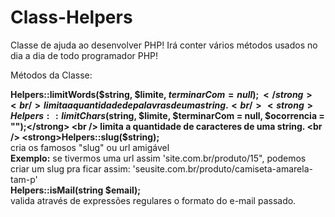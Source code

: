 # Class-Helpers
Classe de ajuda ao desenvolver PHP! 
Irá conter vários métodos usados no dia a dia de todo programador PHP!

Métodos da Classe:

<strong>Helpers::limitWords($string, $limite, $terminarCom = null);</strong>
<br />
limita a quantidade de palavras de uma string.
<br />
<strong>Helpers::limitChars($string, $limite, $terminarCom = null, $ocorrencia = "");</strong>
<br />
limita a quantidade de caracteres de uma string.
<br />
<strong>Helpers::slug($string);</strong>
<br />
cria os famosos "slug" ou url amigável
<br />
<strong>Exemplo:</strong> se tivermos uma url assim 'site.com.br/produto/15", podemos criar um slug pra ficar assim: 'seusite.com.br/produto/camiseta-amarela-tam-p'
<br />
<strong>Helpers::isMail(string $email);</strong>
<br />
valida através de expressões regulares o formato do e-mail passado.

